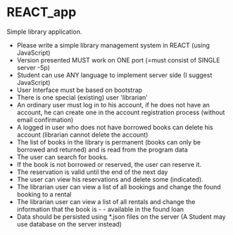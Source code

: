 # REACT_app
Simple library application.

- Please write a simple library management system in REACT (using JavaScript)
- Version presented MUST work on ONE port (=must consist of SINGLE server -5p)
- Student can use ANY language to implement server side (I suggest JavaScript)
- User Interface must be based on bootstrap
- There is one special (existing) user 'librarian'
- An ordinary user must log in to his account, if he does not have an account, he can create one in the account registration process (without email confirmation)
- A logged in user who does not have borrowed books can delete his account (librarian cannot delete the account)
- The list of books in the library is permanent (books can only be borrowed and returned) and is read from the program data
- The user can search for books.
- If the book is not borrowed or reserved, the user can reserve it.
- The reservation is valid until the end of the next day
- The user can view his reservations and delete some (indicated).
- The librarian user can view a list of all bookings and change the found booking to a rental
- The librarian user can view a list of all rentals and change the information that the book is - - available in the found loan
- Data should be persisted using *.json files on the server (A Student may use database on the server instead)
